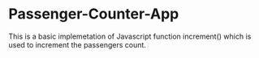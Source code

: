 # Passenger-Counter-App

This is a basic implemetation of Javascript function increment() which is used to increment the passengers count.
